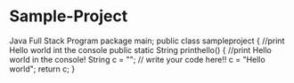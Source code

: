 # Sample-Project
 Java Full Stack Program
package main;
public class sampleproject {
//print Hello world int the console
public static String printhello() {
//print Hello world in the console!
String c = "";
// write your code here!!
c = "Hello world";
return c;
}


